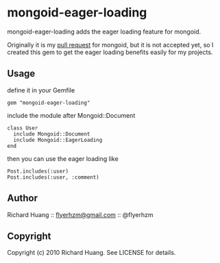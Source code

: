 mongoid-eager-loading
=====================

mongoid-eager-loading adds the eager loading feature for mongoid.

Originally it is my [pull request][0] for mongoid, but it is not accepted yet, so I created this gem to get the eager loading benefits easily for my projects.

Usage
-----

define it in your Gemfile

    gem "mongoid-eager-loading"

include the module after Mongoid::Document

    class User
      include Mongoid::Document
      include Mongoid::EagerLoading
    end

then you can use the eager loading like

    Post.includes(:user)
    Post.includes(:user, :comment)

Author
------
Richard Huang :: flyerhzm@gmail.com :: @flyerhzm

Copyright
---------
Copyright (c) 2010 Richard Huang. See LICENSE for details.

[0]: https://github.com/mongoid/mongoid/pull/391
